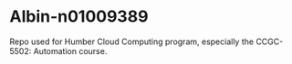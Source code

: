 # Albin-n01009389
Repo used for Humber Cloud Computing program, especially the CCGC-5502: Automation course.
